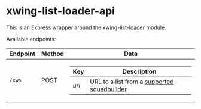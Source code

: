 # xwing-list-loader-api

This is an Express wrapper around the [xwing-list-loader](https://github.com/guidokessels/xwing-list-loader/) module.

Available endpoints:

| Endpoint | Method | Data |
| --- | --- | --- |
| `/xws` | POST | <table><thead><tr><th>Key</th><th>Description</th></tr></thead><tbody><tr><td>_url_</td><td>URL to a list from a [supported squadbuilder](https://github.com/guidokessels/xwing-list-loader/#supported-integrations)</td></tr></tbody></table> |
